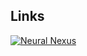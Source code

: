 ## Links
[![Neural Nexus](https://img.shields.io/badge/Neural%20Nexus-darkred)](https://www.youtube.com/watch?v=4PFoWnii2UA)
